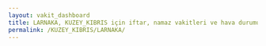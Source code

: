 ```yaml
---
layout: vakit_dashboard
title: LARNAKA, KUZEY_KIBRIS için iftar, namaz vakitleri ve hava durumu - ilçe/eyalet seç
permalink: /KUZEY_KIBRIS/LARNAKA/
---
```


<script type="text/javascript">
  var GLOBAL_COUNTRY = 'KUZEY_KIBRIS';
  var GLOBAL_CITY = 'LARNAKA';
  var GLOBAL_STATE = '';
  var lat = 72;
  var lon = 21;
</script>
